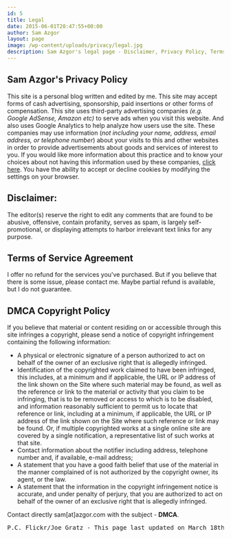```yaml
---
id: 5
title: Legal
date: 2015-06-01T20:47:55+00:00
author: Sam Azgor
layout: page
image: /wp-content/uploads/privacy/legal.jpg
description: Sam Azgor's legal page - Disclaimer, Privacy Policy, Terms of Service Agreement, DMCA Copyright Policy.
---
```

<h2>Sam Azgor's Privacy Policy</h2>
This site is a personal blog written and edited by me. This site may accept forms of cash advertising, sponsorship, paid insertions or other forms of compensation. This site uses third-party advertising companies <i>(e.g. Google AdSense, Amazon etc)</i> to serve ads when you visit this website. And also uses Google Analytics to help analyze how users use the site. These companies may use information (<i>not including your name, address, email address, or telephone number</i>) about your visits to this and other websites in order to provide advertisements about goods and services of interest to you. If you would like more information about this practice and to know your choices about not having this information used by these companies, <a href="http://www.google.com/policies/privacy/ads/">click here</a>.
You have the ability to accept or decline cookies by modifying the settings on your browser.

<h2>Disclaimer:</h2>
The editor(s) reserve the right to edit any comments that are found to be abusive, offensive, contain profanity, serves as spam, is largely self-promotional, or displaying attempts to harbor irrelevant text links for any purpose.

<h2>Terms of Service Agreement</h2>
I offer no refund for the services you've purchased. But if you believe that there is some issue, please contact me. Maybe partial refund is available, but I do not guarantee.

<h2>DMCA Copyright Policy</h2>
If you believe that material or content residing on or accessible through this site infringes a copyright, please send a notice of copyright infringement containing the following information:
   <ul>
 	<li>A physical or electronic signature of a person authorized to act on behalf of the owner of an exclusive right that is allegedly infringed.</li>
    	<li>Identification of the copyrighted work claimed to have been infringed, this includes, at a minimum and if applicable, the URL or IP address of the link shown on the Site where such material may be found, as well as the reference or link to the material or activity that you claim to be infringing, that is to be removed or access to which is to be disabled, and information reasonably sufficient to permit us to locate that reference or link, including at a minimum, if applicable, the URL or IP address of the link shown on the Site where such reference or link may be found. Or, if multiple copyrighted works at a single online site are covered by a single notification, a representative list of such works at that site.</li>
    	<li>Contact information about the notifier including address, telephone number and, if available, e-mail address;</li>
    	<li>A statement that you have a good faith belief that use of the material in the manner complained of is not authorized by the copyright owner, its agent, or the law.</li>
    	<li>A statement that the information in the copyright infringement notice is accurate, and under penalty of perjury, that you are authorized to act on behalf of the owner of an exclusive right that is allegedly infringed.</li>
</ul>
Contact directly sam[at]azgor.com with the subject - <strong>DMCA</strong>.

<pre>P.C. Flickr/Joe Gratz - This page last updated on March 18th, 2016</pre>

